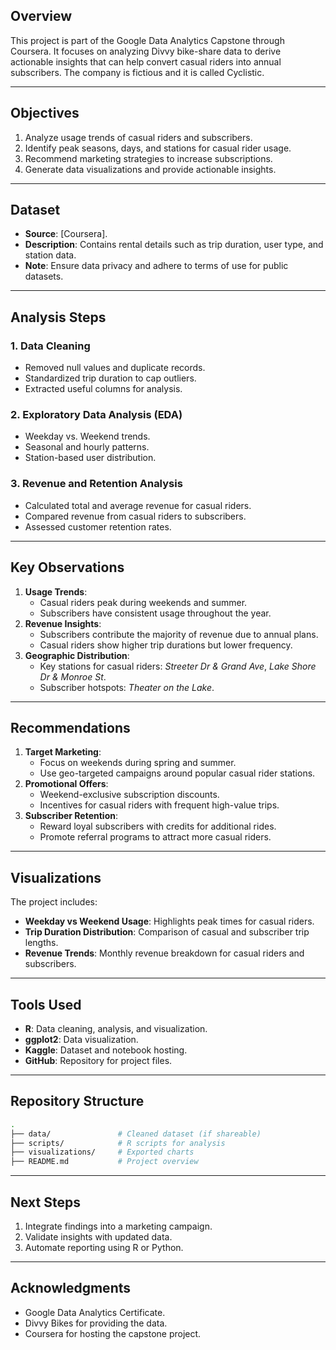 ## Overview
This project is part of the Google Data Analytics Capstone through Coursera. It focuses on analyzing Divvy bike-share data to derive actionable insights that can help convert casual riders into annual subscribers. The company is fictious and it is called Cyclistic.

---

## Objectives
1. Analyze usage trends of casual riders and subscribers.
2. Identify peak seasons, days, and stations for casual rider usage.
3. Recommend marketing strategies to increase subscriptions.
4. Generate data visualizations and provide actionable insights.

---

## Dataset
- **Source**: [Coursera].
- **Description**: Contains rental details such as trip duration, user type, and station data.
- **Note**: Ensure data privacy and adhere to terms of use for public datasets.

---

## Analysis Steps
### 1. Data Cleaning
- Removed null values and duplicate records.
- Standardized trip duration to cap outliers.
- Extracted useful columns for analysis.

### 2. Exploratory Data Analysis (EDA)
- Weekday vs. Weekend trends.
- Seasonal and hourly patterns.
- Station-based user distribution.

### 3. Revenue and Retention Analysis
- Calculated total and average revenue for casual riders.
- Compared revenue from casual riders to subscribers.
- Assessed customer retention rates.

---

## Key Observations
1. **Usage Trends**:
   - Casual riders peak during weekends and summer.
   - Subscribers have consistent usage throughout the year.
2. **Revenue Insights**:
   - Subscribers contribute the majority of revenue due to annual plans.
   - Casual riders show higher trip durations but lower frequency.
3. **Geographic Distribution**:
   - Key stations for casual riders: *Streeter Dr & Grand Ave*, *Lake Shore Dr & Monroe St*.
   - Subscriber hotspots: *Theater on the Lake*.

---

## Recommendations
1. **Target Marketing**:
   - Focus on weekends during spring and summer.
   - Use geo-targeted campaigns around popular casual rider stations.
2. **Promotional Offers**:
   - Weekend-exclusive subscription discounts.
   - Incentives for casual riders with frequent high-value trips.
3. **Subscriber Retention**:
   - Reward loyal subscribers with credits for additional rides.
   - Promote referral programs to attract more casual riders.

---

## Visualizations
The project includes:
- **Weekday vs Weekend Usage**: Highlights peak times for casual riders.
- **Trip Duration Distribution**: Comparison of casual and subscriber trip lengths.
- **Revenue Trends**: Monthly revenue breakdown for casual riders and subscribers.

---

## Tools Used
- **R**: Data cleaning, analysis, and visualization.
- **ggplot2**: Data visualization.
- **Kaggle**: Dataset and notebook hosting.
- **GitHub**: Repository for project files.

---

## Repository Structure
```bash
.
├── data/               # Cleaned dataset (if shareable)
├── scripts/            # R scripts for analysis
├── visualizations/     # Exported charts
├── README.md           # Project overview
```

---

## Next Steps
1. Integrate findings into a marketing campaign.
2. Validate insights with updated data.
3. Automate reporting using R or Python.

---

## Acknowledgments
- Google Data Analytics Certificate.
- Divvy Bikes for providing the data.
- Coursera for hosting the capstone project.
